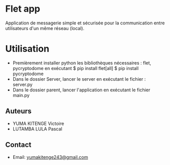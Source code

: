 # Flet app

Application de messagerie simple et sécurisée pour la communication entre utilisateurs d'un même réseau (local).

# Utilisation
- Premièrement installer python les bibliothèques nécessaires : flet, pycryptodome en exécutant
      $ pip install flet[all]
      $ pip install pycryptodome
- Dans le dossier Server, lancer le server en exécutant le fichier : server.py
- Dans le dossier parent, lancer l'application en exécutant le fichier main.py

## Auteurs

- YUMA KITENGE Victoire
- LUTAMBA LULA Pascal

## Contact

- Email: yumakitenge243@gmail.com

